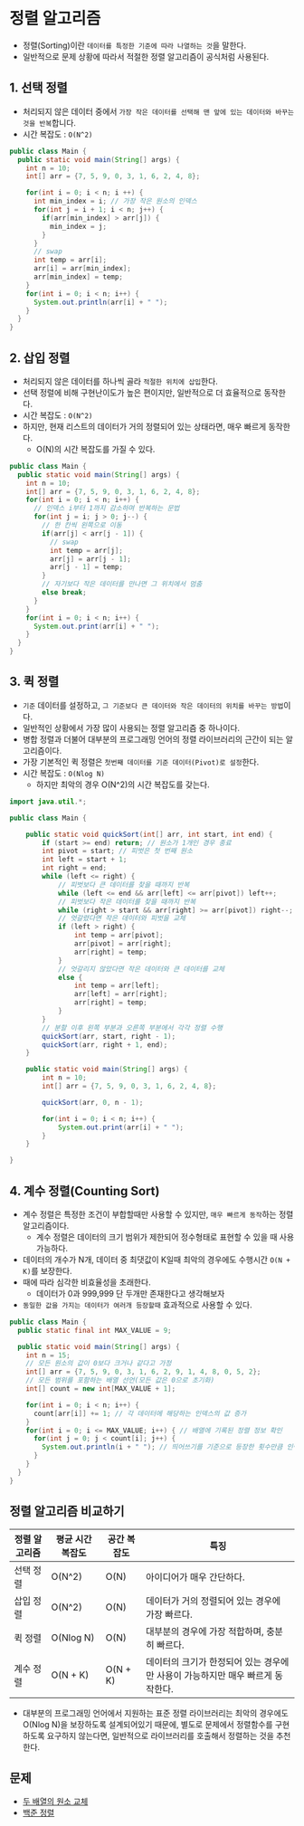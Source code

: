# 정렬 알고리즘
- 정렬(Sorting)이란 `데이터를 특정한 기준에 따라 나열하는 것`을 말한다.
- 일반적으로 문제 상황에 따라서 적절한 정렬 알고리즘이 공식처럼 사용된다.

## 1. 선택 정렬
- 처리되지 않은 데이터 중에서 `가장 작은 데이터를 선택해 맨 앞에 있는 데이터와 바꾸는 것을 반복`합니다.
- 시간 복잡도 : `O(N^2)`

```java
public class Main {
  public static void main(String[] args) {
    int n = 10;
    int[] arr = {7, 5, 9, 0, 3, 1, 6, 2, 4, 8};

    for(int i = 0; i < n; i ++) {
      int min_index = i; // 가장 작은 원소의 인덱스
      for(int j = i + 1; i < n; j++) {
        if(arr[min_index] > arr[j]) {
          min_index = j;
        }
      }
      // swap
      int temp = arr[i];
      arr[i] = arr[min_index];
      arr[min_index] = temp;
    }
    for(int i = 0; i < n; i++) {
      System.out.println(arr[i] + " ");
    }
  }
}
```

## 2. 삽입 정렬
- 처리되지 않은 데이터를 하나씩 골라 `적절한 위치에 삽입`한다.
- 선택 정렬에 비해 구현난이도가 높은 편이지만, 일반적으로 더 효율적으로 동작한다.
- 시간 복잡도 : `O(N^2)`
- 하지만, 현재 리스트의 데이터가 거의 정렬되어 있는 상태라면, 매우 빠르게 동작한다.
  - O(N)의 시간 복잡도를 가질 수 있다.


```java
public class Main {
  public static void main(String[] args) {
    int n = 10;
    int[] arr = {7, 5, 9, 0, 3, 1, 6, 2, 4, 8};
    for(int i = 0; i < n; i++) {
      // 인덱스 i부터 1까지 감소하며 반복하는 문법
      for(int j = i; j > 0; j--) {
        // 한 칸씩 왼쪽으로 이동
        if(arr[j] < arr[j - 1]) {
          // swap
          int temp = arr[j];
          arr[j] = arr[j - 1];
          arr[j - 1] = temp;
        }
        // 자기보다 작은 데이터를 만나면 그 위치에서 멈춤
        else break;
      }
    }
    for(int i = 0; i < n; i++) {
      System.out.print(arr[i] + " ");
    }
  }
}
```

## 3. 퀵 정렬
- `기준` 데이터를 설정하고, `그 기준보다 큰 데이터와 작은 데이터의 위치를 바꾸는 방법`이다.
- 일반적인 상황에서 가장 많이 사용되는 정렬 알고리즘 중 하나이다.
- 병합 정렬과 더불어 대부분의 프로그래밍 언어의 정렬 라이브러리의 근간이 되는 알고리즘이다.
- 가장 기본적인 퀵 정렬은 `첫번째 데이터를 기준 데이터(Pivot)로 설정`한다.
- 시간 복잡도 : `O(Nlog N)`
  - 하지만 최악의 경우 O(N^2)의 시간 복잡도를 갖는다.

```java
import java.util.*;

public class Main {

    public static void quickSort(int[] arr, int start, int end) {
        if (start >= end) return; // 원소가 1개인 경우 종료
        int pivot = start; // 피벗은 첫 번째 원소
        int left = start + 1;
        int right = end;
        while (left <= right) {
            // 피벗보다 큰 데이터를 찾을 때까지 반복
            while (left <= end && arr[left] <= arr[pivot]) left++;
            // 피벗보다 작은 데이터를 찾을 때까지 반복
            while (right > start && arr[right] >= arr[pivot]) right--;
            // 엇갈렸다면 작은 데이터와 피벗을 교체
            if (left > right) {
                int temp = arr[pivot];
                arr[pivot] = arr[right];
                arr[right] = temp;
            }
            // 엇갈리지 않았다면 작은 데이터와 큰 데이터를 교체
            else {
                int temp = arr[left];
                arr[left] = arr[right];
                arr[right] = temp;
            }
        }
        // 분할 이후 왼쪽 부분과 오른쪽 부분에서 각각 정렬 수행
        quickSort(arr, start, right - 1);
        quickSort(arr, right + 1, end);
    }

    public static void main(String[] args) {
        int n = 10;
        int[] arr = {7, 5, 9, 0, 3, 1, 6, 2, 4, 8};

        quickSort(arr, 0, n - 1);

        for(int i = 0; i < n; i++) {
            System.out.print(arr[i] + " ");
        }
    }

}
```

## 4. 계수 정렬(Counting Sort)
- 계수 정렬은 특정한 조건이 부합할때만 사용할 수 있지만, `매우 빠르게 동작`하는 정렬 알고리즘이다.
  - 계수 정렬은 데이터의 크기 범위가 제한되어 정수형태로 표현할 수 있을 때 사용가능하다.
- 데이터의 개수가 N개, 데이터 중 최댓값이 K일때 최악의 경우에도 수행시간 `O(N + K)`를 보장한다.
- 때에 따라 심각한 비효율성을 초래한다.
  - 데이터가 0과 999,999 단 두개만 존재한다고 생각해보자
- `동일한 값을 가지는 데이터가 여러개 등장할때` 효과적으로 사용할 수 있다.

```java
public class Main {
  public static final int MAX_VALUE = 9;

  public static void main(String[] args) {
    int n = 15;
    // 모든 원소의 값이 0보다 크거나 같다고 가정
    int[] arr = {7, 5, 9, 0, 3, 1, 6, 2, 9, 1, 4, 8, 0, 5, 2};
    // 모든 범위를 포함하는 배열 선언(모든 값은 0으로 초기화) 
    int[] count = new int[MAX_VALUE + 1];

    for(int i = 0; i < n; i++) {
      count[arr[i]] += 1; // 각 데이터에 해당하는 인덱스의 값 증가
    }
    for(int i = 0; i <= MAX_VALUE; i++) { // 배열에 기록된 정렬 정보 확인
      for(int j = 0; j < count[i]; j++) {
        System.out.println(i + " "); // 띄어쓰기를 기준으로 등장한 횟수만큼 인덱스 출력
      }
    }
  }
}
```

## 정렬 알고리즘 비교하기
|정렬 알고리즘|평균 시간 복잡도|공간 복잡도|특징|
|----------|------------|--------|---|
|선택 정렬|O(N^2)|O(N)|아이디어가 매우 간단하다.|
|삽입 정렬|O(N^2)|O(N)|데이터가 거의 정렬되어 있는 경우에 가장 빠르다.|
|퀵 정렬|O(Nlog N)|O(N)|대부분의 경우에 가장 적합하며, 충분히 빠르다.|
|계수 정렬|O(N + K)|O(N + K)|데이터의 크기가 한정되어 있는 경우에만 사용이 가능하지만 매우 빠르게 동작한다.|
- 대부분의 프로그래밍 언어에서 지원하는 표준 정렬 라이브러리는 최악의 경우에도 O(Nlog N)을 보장하도록 설계되어있기 때문에, 별도로 문제에서 정렬함수를 구현하도록 요구하지 않는다면, 일반적으로 라이브러리를 호출해서 정렬하는 것을 추천한다.


## 문제
- [두 배열의 원소 교체](https://github.com/jinnkimm7/problem-solving/blob/main/java/algorithm/src/algorithm/Sort1.java)
- [백준 정렬](https://www.acmicpc.net/step/9)